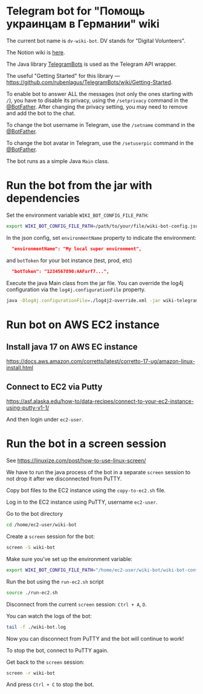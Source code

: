 # Telegram bot for "Помощь украинцам в Германии" wiki 

The current bot name is `dv-wiki-bot`. DV stands for "Digital Volunteers".

The Notion wiki is [here](https://uahelp.wiki/).

The Java library [TelegramBots](https://github.com/rubenlagus/TelegramBots) is used as the Telegram API wrapper. 

The useful "Getting Started" for this library &mdash; https://github.com/rubenlagus/TelegramBots/wiki/Getting-Started. 

To enable bot to answer ALL the messages (not only the ones starting with `/`), 
you have to disable its privacy, using the `/setprivacy` command in the [@BotFather](https://t.me/BotFather). 
After changing the privacy setting, you may need to remove and add the bot to the chat.

To change the bot username in Telegram, use the `/setname` command in the [@BotFather](https://t.me/BotFather). 

To change the bot avatar in Telegram, use the `/setuserpic` command in the [@BotFather](https://t.me/BotFather).

The bot runs as a simple Java `Main` class.

# Run the bot from the jar with dependencies

Set the environment variable `WIKI_BOT_CONFIG_FILE_PATH`:
```bash
export WIKI_BOT_CONFIG_FILE_PATH=/path/to/your/file/wiki-bot-config.json
```

In the json config, set `environmentName` property to indicate the environment:
```json
  "environmentName": "My local super environment",
```

and `botToken` for your bot instance (test, prod, etc)
```json
  "botToken": "1234567890:AAFxrf7...",
```

Execute the java Main class from the jar file.
You can override the log4j configuration via the `log4j.configurationFile` property.

```bash
java -Dlog4j.configurationFile=./log4j2-override.xml -jar wiki-telegram-bot-1.0-SNAPSHOT-jar-with-dependencies.jar
```

# Run bot on AWS EC2 instance

## Install java 17 on AWS EC instance
https://docs.aws.amazon.com/corretto/latest/corretto-17-ug/amazon-linux-install.html

## Connect to EC2 via Putty
https://asf.alaska.edu/how-to/data-recipes/connect-to-your-ec2-instance-using-putty-v1-1/ 

And then login under `ec2-user`.

# Run the bot in a screen session
See https://linuxize.com/post/how-to-use-linux-screen/

We have to run the java process of the bot in a separate `screen` session to not drop it after we disconnected from PuTTY.

Copy bot files to the EC2 instance using the `copy-to-ec2.sh` file.

Log in to the EC2 instance using PuTTY, username `ec2-user`.

Go to the bot directory
```bash 
cd /home/ec2-user/wiki-bot
```

Create a `screen` session for the bot:
```bash
screen -S wiki-bot
```

Make sure you've set up the environment variable:
```bash
export WIKI_BOT_CONFIG_FILE_PATH="/home/ec2-user/wiki-bot/wiki-bot-config.json"
```

Run the bot using the `run-ec2.sh` script

```bash
source ./run-ec2.sh
```

Disconnect from the current `screen` session: `Ctrl + A`, `D`.

You can watch the logs of the bot:
```bash
tail -f ./wiki-bot.log
```

Now you can disconnect from PuTTY and the bot will continue to work!

To stop the bot, connect to PuTTY again.

Get back to the `screen` session:
```bash
screen -r wiki-bot
```

And press `Ctrl + C` to stop the bot.
